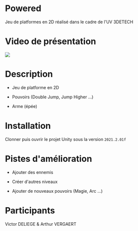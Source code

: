 # Powered

Jeu de platformes en 2D réalisé dans le cadre de l'UV 3DETECH

# Video de présentation

[![](https://img.youtube.com/vi/r6ZThu75eNA/0.jpg)](https://www.youtube.com/watch?v=r6ZThu75eNA)

# Description

- Jeu de platforme en 2D

- Pouvoirs (Double Jump, Jump Higher ...)

- Arme (épée)

# Installation

Clonner puis ouvrir le projet Unity sous la version `2021.2.01f`

# Pistes d'amélioration

- Ajouter des ennemis

- Créer d'autres niveaux

- Ajouter de nouveaux pouvoirs (Magie, Arc ...)

# Participants

Victor DELIEGE & Arthur VERGAERT
